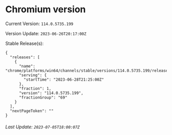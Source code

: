 # Chromium version

Current Version: `114.0.5735.199`

Version Update: `2023-06-26T20:17:00Z`

Stable Release(s):
```
{
  "releases": [
    {
      "name": "chrome/platforms/win64/channels/stable/versions/114.0.5735.199/releases/1687987500",
      "serving": {
        "startTime": "2023-06-28T21:25:00Z"
      },
      "fraction": 1,
      "version": "114.0.5735.199",
      "fractionGroup": "69"
    }
  ],
  "nextPageToken": ""
}
```

###### Last Update: `2023-07-05T18:00:07Z`
        